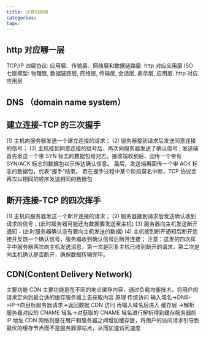 ```yaml
---
title: 计算机网络
categories:
tags:
---
```


## http 对应哪一层

TCP/IP 四层协议: 应用层、传输层、网络层和数据链路层. http 对应应用层
ISO 七层模型: 物理层, 数据链路层, 网络层, 传输层, 会话层, 表示层, 应用层. http 对应应用层

## DNS （domain name system）

## 建立连接-TCP 的三次握手

(1) 主机向服务器发送一个建立连接的请求；
(2) 服务器接到请求后发送同意连接的信号；
(3) 主机接到同意连接的信号后，再次向服务器发送了确认信号 ;
发送端首先发送一个带 SYN 标志的数据包给对方。接收端收到后，回传一个带有 SYN/ACK 标志的数据包以示传达确认信息。 最后，发送端再回传一个带 ACK 标志的数据包，代表“握手”结束。 若在握手过程中某个阶段莫名中断，TCP 协议会再次以相同的顺序发送相同的数据包

## 断开连接-TCP 的四次挥手

(1) 主机向服务器发送一个断开连接的请求；
(2) 服务器接到请求后发送确认收到请求的信号；(此时服务器可能还有数据要发送至主机)
(3) 服务器向主机发送断开通知；(此时服务器确认没有要向主机发送的数据)
(4) 主机接到断开通知后断开连接并反馈一个确认信号，服务器收到确认信号后断开连接；
注意：这里的四次挥手中服务器两次向主机发送消息，第一次是回复主机已收到断开的请求，第二次是向主机确认是否断开，确保数据传输完毕。

## CDN(Content Delivery Network)

主要功能
CDN 主要功能是在不同的地点缓存内容，通过负载均衡技术，将用户的请求定向到最合适的缓存服务器上去获取内容
原理
传统访问
输入域名->DNS->IP->向目标服务器请求->返回数据
CDN 访问
再输入域名后进入 缓存层
->解析服务器对应的 CNAME 域名->对获取的 CNAME 域名进行解析得到缓存服务器的 IP 地址
CDN 网络则是在用户和服务器之间增加缓存层，将用户的访问请求引导到最优的缓存节点而不是服务器源站点，从而加速访问速度
